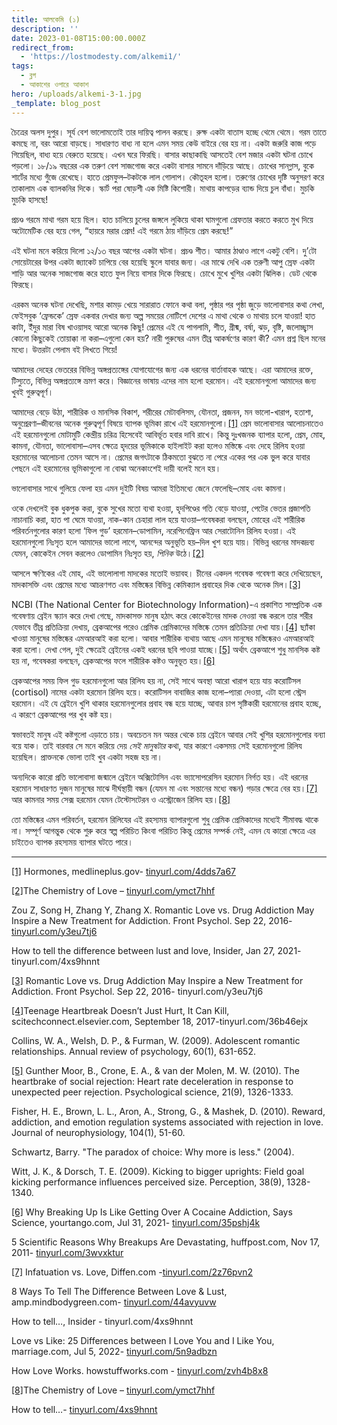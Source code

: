```yaml
---
title: আলকেমি (১)
description: ''
date: 2023-01-08T15:00:00.000Z
redirect_from:
  - 'https://lostmodesty.com/alkemi1/'
tags:
  - ব্লগ
  - আকাশের ওপারে আকাশ
hero: /uploads/alkemi-3-1.jpg
_template: blog_post
---
```


চৈত্রের অলস দুপুর। সূর্য বেশ ভালোমতোই তার দায়িত্ব পালন করছে। রুক্ষ একটা বাতাস হচ্ছে থেমে থেমে। গরম তাতে কমছে না, বরং আরো বাড়ছে। সাধারণত বাধ্য না হলে এমন সময় কেউ বাইরে বের হয় না। একটা জরুরি কাজ পড়ে গিয়েছিল, বাধ্য হয়ে বেরুতে হয়েছে। এখন ঘরে ফিরছি। বাসার কাছাকাছি আসতেই বেশ মজার একটা ঘটনা চোখে পড়লো। ১৮/১৯ বছরের এক তরুণ বেশ সাজগোজ করে একটা বাসার সামনে দাঁড়িয়ে আছে। চোখের সানগ্লাস, বুকে শার্টের মধ্যে গুঁজে রেখেছে। হাতে প্রেমফুল–টকটকে লাল গোলাপ। কৌতূহল হলো। তরুণের চোখের দৃষ্টি অনুসরণ করে তাকালাম এক ব্যালকনির দিকে। স্কার্ট পরা ষোড়শী এক মিষ্টি কিশোরী। মাথায় কাপড়ের ব্যান্ড দিয়ে চুল বাঁধা। মুচকি মুচকি হাসছে!

প্রচণ্ড গরমে মাথা গরম হয়ে ছিল। হাত চালিয়ে চুলের জঙ্গলে লুকিয়ে থাকা ঘামগুলো গ্রেফতার করতে করতে মুখ দিয়ে অটোমেটিক বের হয়ে গেল, “হায়রে মরার প্রেম! এই গরমে ঠায় দাঁড়িয়ে প্রেম করছে!”

এই ঘটনা মনে করিয়ে দিলো ১২/১৩ বছর আগের একটা ঘটনা। প্রচণ্ড শীত। আমার ঠাণ্ডাও লাগে একটু বেশি। দু’টো সোয়েটারের উপর একটা জ্যাকেট চাপিয়ে বের হয়েছি স্কুলে যাবার জন্য। এর মাঝে দেখি এক তরুণী আপু স্রেফ একটা শাড়ি আর অনেক সাজগোজ করে হাতে ফুল নিয়ে বাসার দিকে ফিরছে। চোখে মুখে খুশির একটা ঝিলিক। ডেট থেকে ফিরছে।

এরকম অনেক ঘটনা দেখেছি, মশার কামড় খেয়ে সারারাত ফোনে কথা বলা, পৃষ্ঠার পর পৃষ্ঠা জুড়ে ভালোবাসার কথা লেখা, ফেইসবুক ‘ফ্রেন্ডকে’ স্রেফ একবার দেখার জন্য অল্প সময়ের নোটিশে দেশের এ মাথা থেকে ও মাথায় চলে যাওয়া! হাত কাটা, ইঁদুর মারা বিষ খাওয়াসহ আরো অনেক কিছু! প্রেমের এই যে পাগলামি, শীত, গ্রীষ্ম, বর্ষা, ঝড়, বৃষ্টি, জলোচ্ছ্বাস কোনো কিছুকেই তোয়াক্কা না করা–এগুলো কেন হয়? নারী পুরুষের এমন তীব্র আকর্ষণের কারণ কী? এমন প্রশ্ন ছিল মনের মধ্যে। উত্তরটা পেলাম বই লিখতে গিয়ে!

আমাদের দেহের ভেতরের বিভিন্ন অঙ্গপ্রত্যঙ্গের যোগাযোগের জন্য এক ধরনের বার্তাবাহক আছে। এরা আমাদের রক্তে, টিস্যুতে, বিভিন্ন অঙ্গপ্রত্যঙ্গে ভ্রমণ করে। বিজ্ঞানের ভাষায় এদের নাম হলো হরমোন। এই হরমোনগুলো আমাদের জন্য খুবই গুরুত্বপূর্ণ।

আমাদের বেড়ে উঠা, শারীরিক ও মানসিক বিকাশ, শরীরের মেটাবলিসম, যৌনতা, প্রজনন, মন ভালো-খারাপ, হতাশা, অনুপ্রেরণা–জীবনের অনেক গুরুত্বপূর্ণ বিষয়ে ব্যাপক ভূমিকা রাখে এই হরমোনগুলো।[\[1\]](#_ftn1) প্রেম ভালোবাসার আলোচনাতেও এই হরমোনগুলো মোটামুটি কেন্দ্রীয় চরিত্র হিসেবেই আবির্ভূত হবার দাবি রাখে। কিন্তু দুঃখজনক ব্যাপার হলো, প্রেম, মোহ, কামনা, যৌনতা, ভালোবাসা–এসব ক্ষেত্রে হৃদয়ের ভূমিকাকে হাইলাইট করা হলেও মস্তিষ্কে এবং দেহে রিলিয হওয়া হরমোনের আলোচনা তেমন আসে না। প্রেমের জগৎটাকে ঠিকমতো বুঝতে না পেরে একের পর এক ভুল করে যাবার পেছনে এই হরমোনের ভূমিকাগুলো না বোঝা অনেকাংশেই দায়ী বলেই মনে হয়।

ভালোবাসার সাথে গুলিয়ে ফেলা হয় এমন দুইটি বিষয় আমরা ইতিমধ্যে জেনে ফেলেছি–মোহ এবং কামনা।

ওকে দেখলেই বুক ধুকপুক করা, বুকে সুখের মতো ব্যথা হওয়া, হৃদপিণ্ডের গতি বেড়ে যাওয়া, পেটের ভেতর প্রজাপতি নাচানাচি করা, হাত পা ঘেমে যাওয়া, নাক-কান চেহারা লাল হয়ে যাওয়া–গবেষকরা বলছেন, মোহের এই শারীরিক পরিবর্তনগুলোর কারণ হলো ‘ফিল গুড’ হরমোন–ডোপামিন, নরেপিনেফ্রিন আর সেরাটোনিন রিলিয হওয়া। এই হরমোনগুলো নিঃসৃত হলে আমাদের ভালো লাগে, আনন্দের অনুভূতি হয়–দিল খুশ হয়ে যায়। বিভিন্ন ধরনের মাদকদ্রব্য যেমন, কোকেইন সেবন করলেও ডোপামিন নিঃসৃত হয়, _পিনিক_ উঠে।[\[2\]](#_ftn2)

আসলে ক্ষণিকের এই মোহ, এই ভালোলাগা মাদকের মতোই ভয়াবহ। চীনের একদল গবেষক গবেষণা করে দেখিয়েছেন, মাদকাসক্তি এবং প্রেমের মধ্যে আচরণগত এবং মস্তিষ্কের বিভিন্ন কেমিক্যাল প্রবাহের দিক থেকে অনেক মিল।[\[3\]](#_ftn3)

NCBI (The National Center for Biotechnology Information)-এ প্রকাশিত সাম্প্রতিক এক গবেষণায় ব্রেইন স্ক্যান করে দেখা গেছে, মাদকাসক্ত মানুষ হঠাৎ করে কোকেইনের মাদক নেওয়া বন্ধ করলে তার শরীর যেভাবে তীব্র প্রতিক্রিয়া দেখায়, ব্রেকআপের পরেও প্রেমিক প্রেমিকাদের মস্তিষ্কে তেমন প্রতিক্রিয়া দেখা যায়।[\[4\]](#_ftn4) ছ্যাঁকা খাওয়া মানুষের মস্তিষ্কের এমআরআই করা হলো। আবার শারীরিক ব্যথায় আছে এমন মানুষের মস্তিষ্কেরও এমআরআই করা হলো। দেখা গেল, দুই ক্ষেত্রেই ব্রেইনের একই ধরনের ছবি পাওয়া যাচ্ছে।[\[5\]](#_ftn5) অর্থাৎ ব্রেকআপে শুধু মানসিক কষ্ট হয় না, গবেষকরা বলছেন, ব্রেকআপের ফলে শারীরিক কষ্টও অনুভূত হয়।[\[6\]](#_ftn6)

ব্রেকআপের সময় ফিল গুড হরমোনগুলো আর রিলিয হয় না, সেই সাথে অবস্থা আরো খারাপ হয়ে যায় করোটিসল (cortisol) নামের একটা হরমোন রিলিয হয়ে। করোটিসল বাবাজির কাজ হলো–প্যারা দেওয়া, এটা হলো স্ট্রেস হরমোন। এই যে ব্রেইনে খুশি থাকার হরমোনগুলোর প্রবাহ বন্ধ হয়ে যাচ্ছে, আবার চাপ সৃষ্টিকারী হরমোনের প্রবাহ হচ্ছে, এ কারণে ব্রেকআপের পর খুব কষ্ট হয়।

স্বভাবতই মানুষ এই কষ্টগুলো এড়াতে চায়। অবচেতন মন অন্তর থেকে চায় ব্রেইনে আবার সেই খুশির হরমোনগুলোর বন্যা বয়ে যাক। তাই বারবার সে মনে করিয়ে দেয় _সেই মানুষটার_ কথা, যার কারণে একসময় সেই হরমোনগুলো রিলিয হয়েছিল। প্রাক্তনকে ভোলা তাই খুব একটা সহজ হয় না।

অন্যদিকে কারো প্রতি ভালোবাসা জন্মালে ব্রেইনে অক্সিটোসিন এবং ভ্যাসোপরেসিন হরমোন নির্গত হয়। এই ধরনের হরমোন সাধারণত দুজন মানুষের মাঝে দীর্ঘস্থায়ী বন্ধন (যেমন মা এবং সন্তানের মধ্যে বন্ধন) গড়ার ক্ষেত্রে বের হয়।[\[7\] ](#_ftn7)আর কামনার সময় সেক্স হরমোন যেমন টেস্টোসটেরন ও এস্ট্রোজেন রিলিয হয়।[\[8\]](#_ftn8)

তো মস্তিষ্কের এমন পরিবর্তন, হরমোন রিলিযের এই রহস্যময় ব্যাপারগুলো শুধু প্রেমিক প্রেমিকাদের মধ্যেই সীমাবদ্ধ থাকে না। সম্পূর্ণ আগন্তুক থেকে শুরু করে স্বল্প পরিচিত কিংবা পরিচিত কিন্তু প্রেমের সম্পর্ক নেই, এমন যে কারো ক্ষেত্রে এর চাইতেও ব্যাপক রহস্যময় ব্যাপার ঘটতে পারে।

***

[\[1\]](#_ftnref1) Hormones, medlineplus.gov- [tinyurl.com/4dds7a67](https://tinyurl.com/4dds7a67)

[\[2\]](#_ftnref2)The Chemistry of Love – [tinyurl.com/ymct7hhf](https://tinyurl.com/ymct7hhf)

Zou Z, Song H, Zhang Y, Zhang X. Romantic Love vs. Drug Addiction May Inspire a New Treatment for Addiction. Front Psychol. Sep 22, 2016- [tinyurl.com/y3eu7tj6](https://tinyurl.com/y3eu7tj6)

How to tell the difference between lust and love, Insider, Jan 27, 2021- tinyurl.com/4xs9hnnt

[\[3\]](#_ftnref3) Romantic Love vs. Drug Addiction May Inspire a New Treatment for Addiction. Front Psychol. Sep 22, 2016- tinyurl.com/y3eu7tj6

[\[4\]](#_ftnref4)Teenage Heartbreak Doesn’t Just Hurt, It Can Kill, scitechconnect.elsevier.com, September 18, 2017-tinyurl.com/36b46ejx

Collins, W. A., Welsh, D. P., & Furman, W. (2009). Adolescent romantic relationships. Annual review of psychology, 60(1), 631-652.

[\[5\]](#_ftnref5) Gunther Moor, B., Crone, E. A., & van der Molen, M. W. (2010). The heartbrake of social rejection: Heart rate deceleration in response to unexpected peer rejection. Psychological science, 21(9), 1326-1333.

Fisher, H. E., Brown, L. L., Aron, A., Strong, G., & Mashek, D. (2010). Reward, addiction, and emotion regulation systems associated with rejection in love. Journal of neurophysiology, 104(1), 51-60.

Schwartz, Barry. "The paradox of choice: Why more is less." (2004).

Witt, J. K., & Dorsch, T. E. (2009). Kicking to bigger uprights: Field goal kicking performance influences perceived size. Perception, 38(9), 1328-1340.

[\[6\]](#_ftnref6) Why Breaking Up Is Like Getting Over A Cocaine Addiction, Says Science, yourtango.com, Jul 31, 2021- [tinyurl.com/35pshj4k](https://tinyurl.com/35pshj4k)

5 Scientific Reasons Why Breakups Are Devastating, huffpost.com, Nov 17, 2011- [tinyurl.com/3wvxktur](https://tinyurl.com/3wvxktur)

[\[7\]](#_ftnref7) Infatuation vs. Love, Diffen.com -[tinyurl.com/2z76pvn2](https://tinyurl.com/2z76pvn2)

8 Ways To Tell The Difference Between Love & Lust, amp.mindbodygreen.com- [tinyurl.com/44avyuvw](https://tinyurl.com/44avyuvw)

How to tell…, Insider - tinyurl.com/4xs9hnnt

Love vs Like: 25 Differences between I Love You and I Like You, marriage.com, Jul 5, 2022- [tinyurl.com/5n9adbzn](https://tinyurl.com/5n9adbzn)

How Love Works. howstuffworks.com - [tinyurl.com/zvh4b8x8](https://tinyurl.com/zvh4b8x8)

[\[8\]](#_ftnref8)The Chemistry of Love – [tinyurl.com/ymct7hhf](https://tinyurl.com/ymct7hhf)

How to tell…- [tinyurl.com/4xs9hnnt](https://tinyurl.com/4xs9hnnt)
